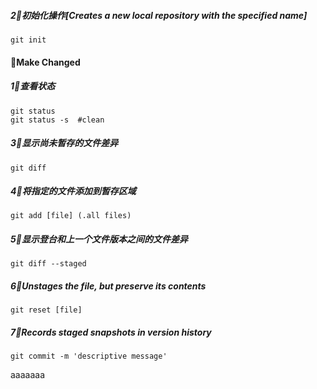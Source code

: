 



#####   2⃣️初始化操作[Creates a new local repository with the specified name]
```shell
git init 
```


#### 👋Make Changed

#####   1⃣️查看状态
```shell
git status 
git status -s  #clean
```

#####   3⃣️显示尚未暂存的文件差异
```shell
git diff
```
#####   4⃣️将指定的文件添加到暂存区域
```shell
git add [file] (.all files)
```
#####  5⃣️显示登台和上一个文件版本之间的文件差异
```shell
git diff --staged
```
#####  6⃣️Unstages the file, but preserve its contents
```shell
git reset [file]
```
##### 7⃣️Records staged snapshots in version history
```shell
git commit -m 'descriptive message'
```
aaaaaaa

